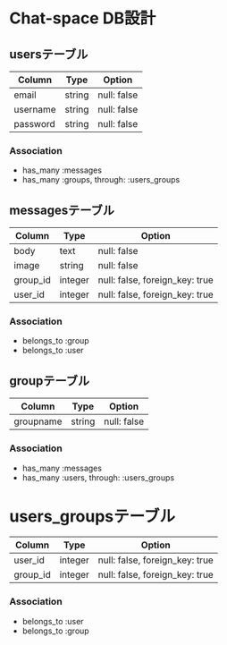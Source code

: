 # Chat-space DB設計
## usersテーブル
|Column|Type|Option|
|------|----|------|
|email|string|null: false|
|username|string|null: false|
|password|string|null: false|
### Association
- has_many :messages
- has_many :groups, through:  :users_groups

## messagesテーブル
|Column|Type|Option|
|------|----|------|
|body|text|null: false|
|image|string|null: false|
|group_id|integer|null: false, foreign_key: true|
|user_id|integer|null: false, foreign_key: true|
### Association
- belongs_to :group
- belongs_to :user

## groupテーブル
|Column|Type|Option|
|------|----|------|
|groupname|string|null: false|
### Association
- has_many :messages
- has_many :users, through:  :users_groups

# users_groupsテーブル
|Column|Type|Option|
|------|----|------|
|user_id|integer|null: false, foreign_key: true|
|group_id|integer|null: false, foreign_key: true|
### Association
- belongs_to :user
- belongs_to :group